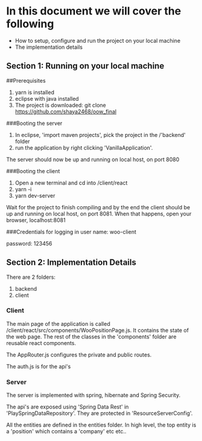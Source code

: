 # In this document we will cover the following

* How to setup, configure and run the project on your local machine
* The implementation details




## Section 1: Running on your local machine

##Prerequisites
1. yarn is installed
2. eclipse with java installed
3. The project is downloaded: git clone https://github.com/shaya2468/oow_final

###Booting the server
1. In eclipse, 'import maven projects', pick the project in the <root folder>/'backend' folder
2. run the application by right clicking 'VanillaApplication'.

The server should now be up and running on local host, on port 8080

###Booting the client
1. Open a new terminal and cd into <root folder>/client/react
2. yarn -i 
3. yarn dev-server

Wait for the project to finish compiling and by the end the client should be up and running on local host, on port 8081.
When that happens, open your browser, localhost:8081

###Credentials for logging in
user name: woo-client

password: 123456


## Section 2: Implementation Details
There are 2 folders:

1. backend
2. client


### Client

The main page of the application is called <root folder>/client/react/src/components/WooPositionPage.js.
It contains the state of the web page. The rest of the classes in the 'components' folder are reusable react components.

The AppRouter.js configures the private and public routes.

The auth.js is for the api's


### Server
The server is implemented with spring, hibernate and Spring Security.

The api's are exposed using 'Spring Data Rest' in 'PlaySpringDataRepository'. They are protected in 'ResourceServerConfig'.

All the entities are defined in the entities folder.
In high level, the top entity is a 'position' which contains a 'company' etc etc..



